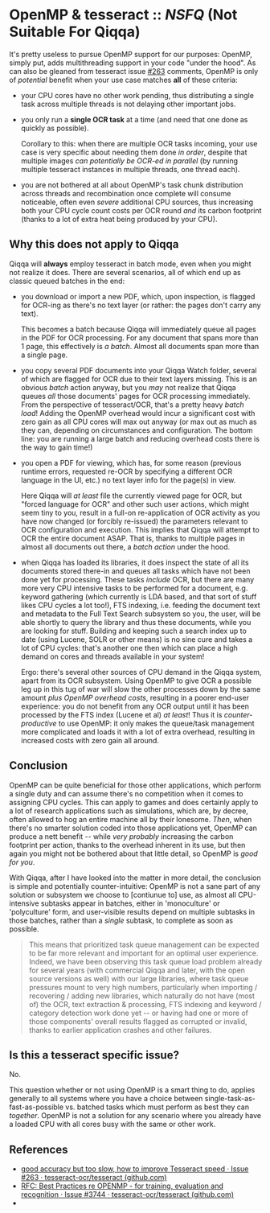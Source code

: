 # OpenMP & tesseract :: *NSFQ* (Not Suitable For Qiqqa)

It's pretty useless to pursue OpenMP support for our purposes: OpenMP, simply put, adds multithreading support in your code "under the hood". As can also be gleaned from tesseract issue [\#263](https://github.com/tesseract-ocr/tesseract/issues/263) comments, OpenMP is only of *potential* benefit when your use case matches **all** of these criteria:

* your CPU cores have no other work pending, thus distributing a single task across multiple threads is not delaying other important jobs.

* you only run a **single OCR task** at a time (and need that one done as quickly as possible). 
  
  Corollary to this: when there are multiple OCR tasks incoming, your use case is very specific about needing them done *in order*, despite that multiple images *can potentially be OCR-ed in parallel* (by running multiple tesseract instances in multiple threads, one thread each).

* you are not bothered at all about OpenMP's task chunk distribution across threads and recombination once complete will consume noticeable, often even *severe* additional CPU sources, thus increasing both your CPU cycle count costs per OCR round *and* its carbon footprint (thanks to a lot of extra heat being produced by your CPU). 

## Why this does not apply to Qiqqa

Qiqqa will **always** employ tesseract in batch mode, even when you might not realize it does. There are several scenarios, all of which end up as classic queued batches in the end:

* you download or import a new PDF, which, upon inspection, is flagged for OCR-ing as there's no text layer (or rather: the pages don't carry any text).
  
  This becomes a batch because Qiqqa will immediately queue all pages in the PDF for OCR processing. For any document that spans more than 1 page, this effectively is *a batch*. Almost all documents span more than a single page.

* you copy several PDF documents into your Qiqqa Watch folder, several of which are flagged for OCR due to their text layers missing. This is an obvious *batch* action anyway, but you *may* not realize that Qiqqa queues *all* those documents' pages for OCR processing immediately. From the perspective of tesseract/OCR, that's a pretty heavy *batch load*! Adding the OpenMP overhead would incur a significant cost with zero gain as all CPU cores will max out anyway (or max out as much as they can, depending on circumstances and configuration. The bottom line: you are running a large batch and reducing overhead costs there is the way to gain time!)

* you open a PDF for viewing, which has, for some reason (previous runtime errors, requested re-OCR by specifying a different OCR language in the UI, etc.) no text layer info for the page(s) in view.
  
  Here Qiqqa will *at least* file the currently viewed page for OCR, but "forced language for OCR" and other such user actions, which might seem tiny to you, result in a full-on re-application of OCR activity as you have now changed (or forcibly re-issued) the parameters relevant to OCR configuration and execution. This implies that Qiqqa will attempt to OCR the entire document ASAP. That is, thanks to multiple pages in almost all documents out there, a *batch action* under the hood.

* when Qiqqa has loaded its libraries, it does inspect the state of all its documents stored there-in and queues all tasks which have not been done yet for processing. These tasks *include* OCR, but there are many more very CPU intensive tasks to be performed for a document, e.g. keyword gathering (which currently is LDA based, and that sort of stuff likes CPU cycles a lot too!), FTS indexing, i.e. feeding the document text and metadata to the Full Text Search subsystem so you, the user, will be able shortly to query the library and thus these documents, while you are looking for stuff. Building and keeping such a search index up to date (using Lucene, SOLR or other means) is no sine cure and takes a lot of CPU cycles: that's another one then which can place a high demand on cores and threads available in your system!
  
  Ergo: there's several other sources of CPU demand in the Qiqqa system, apart from its OCR subsystem. Using OpenMP to give OCR a possible leg up in this tug of war will slow the other processes down by the same amount *plus OpenMP overhead costs*, resulting in a poorer end-user experience: you do not benefit from any OCR output until it has been processed by the FTS index (Lucene et al) *at least*! 
  Thus it is *counter-productive* to use OpenMP: it only makes the queue/task management more complicated and loads it with a lot of extra overhead, resulting in increased costs with zero gain all around.

## Conclusion

OpenMP can be quite beneficial for those other applications, which perform a single duty and can assume there's no competition when it comes to assigning CPU cycles. This can apply to games and does certainly apply to a lot of research applications such as simulations, which are, by decree, often allowed to hog an entire machine all by their lonesome. *Then*, when there's no smarter solution coded into those applications yet, OpenMP can produce a nett benefit -- while *very probably* increasing the carbon footprint per action, thanks to the overhead inherent in its use, but then again you might not be bothered about that little detail, so OpenMP is *good for you*.

With Qiqqa, after I have looked into the matter in more detail, the conclusion is simple and potentially counter-intuitive: OpenMP is not a sane part of any solution or subsystem we choose to \[contiunue to\] use, as almost all CPU-intensive subtasks appear in batches, either in 'monoculture' or 'polyculture' form, and user-visible results depend on multiple subtasks in those batches, rather than a *single* subtask, to complete as soon as possible.

 > 
 > This means that prioritized task queue management can be expected to be far more relevant and important for an optimal user experience. 
 > Indeed, we have been observing this task queue load problem already for several years (with commercial Qiqqa and later, with the open source versions as well) with our large libraries, where task queue pressures mount to very high numbers, particularly when importing / recovering / adding new libraries, which naturally do not have (most of) the OCR, text extraction & processing, FTS indexing and keyword / category detection work done yet -- or having had one or more of those components' overall results flagged as corrupted or invalid, thanks to earlier application crashes and other failures.

## Is this a tesseract specific issue?

No. 

This question whether or not using OpenMP is a smart thing to do, applies generally to all systems where you have a choice between single-task-as-fast-as-possible vs. batched tasks which must perform as best they can *together*. OpenMP is not a solution for any scenario where you already have a loaded CPU with all cores busy with the same or other work.

## References

* [good accuracy but too slow, how to improve Tesseract speed · Issue #263 · tesseract-ocr/tesseract (github.com)](https://github.com/tesseract-ocr/tesseract/issues/263)
* [RFC: Best Practices re OPENMP - for training, evaluation and recognition · Issue #3744 · tesseract-ocr/tesseract (github.com)](https://github.com/tesseract-ocr/tesseract/issues/3744)
* 
